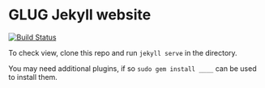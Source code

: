 # GLUG Jekyll website
[![Build Status](https://travis-ci.org/jonathonklem/new-gnulug.org.svg?branch=master)](https://travis-ci.org/jonathonklem/new-gnulug.org)

To check view, clone this repo and run `jekyll serve` in the directory.

You may need additional plugins, if so `sudo gem install ____` can be used to install them.

